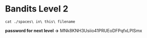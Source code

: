 # Bandits Level 2

`cat ./spaces\ in\ this\ filename`

**password for next level ->** MNk8KNH3Usiio41PRUEoDFPqfxLPlSmx
